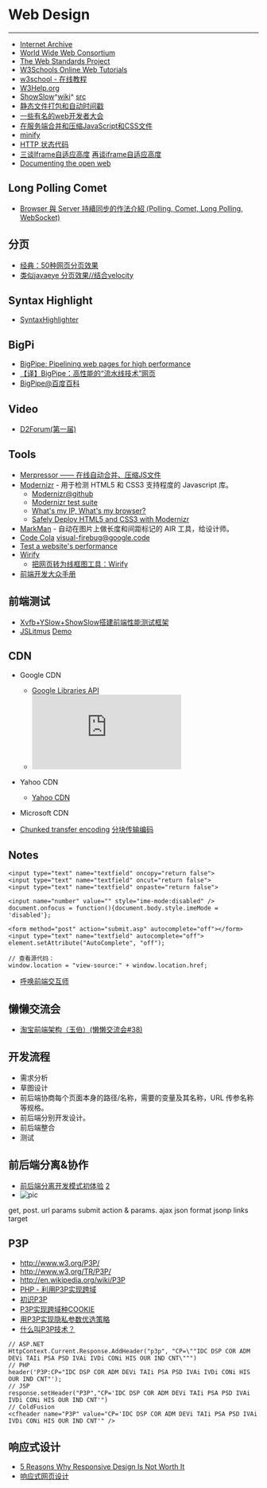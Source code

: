
# Web Design

----

* [Internet Archive](http://archive.org/)
* [World Wide Web Consortium](http://www.w3.org/)
* [The Web Standards Project](http://www.webstandards.org/)
* [W3Schools Online Web Tutorials](http://www.w3schools.com/)
* [w3school - 在线教程](http://www.w3school.com.cn)
* [W3Help.org](http://www.w3help.org/zh-cn/)
* [ShowSlow](http://www.showslow.com/)^[wiki](http://www.showslow.org/)^ [src](http://code.google.com/p/showslow/)
* [静态文件打包和自动时间戳](http://www.ericstory.me/2010/01/%E9%9D%99%E6%80%81%E6%96%87%E4%BB%B6%E6%89%93%E5%8C%85%E5%92%8C%E8%87%AA%E5%8A%A8%E6%97%B6%E9%97%B4%E6%88%B3/)
* [一些有名的web开发者大会](http://www.tu321.com/index.php/2010/05/%E4%B8%80%E4%BA%9B%E6%9C%89%E5%90%8D%E7%9A%84web%E5%BC%80%E5%8F%91%E8%80%85%E5%A4%A7%E4%BC%9A/)
* [在服务端合并和压缩JavaScript和CSS文件](http://dancewithnet.com/2010/06/08/minify-js-and-css-files-in-server/)
* [minify](http://code.google.com/p/minify/)
* [HTTP 状态代码](http://www.google.com/support/webmasters/bin/answer.py?hl=cn&answer=40132)
* [三谈Iframe自适应高度](http://ued.koubei.com/?p=1217) [再谈iframe自适应高度](http://ued.koubei.com/?p=243)
* [Documenting the open web](http://code.google.com/p/doctype/)

## Long Polling Comet

* [Browser 與 Server 持續同步的作法介紹 (Polling, Comet, Long Polling, WebSocket)](http://www.josephj.com/entry.php?id=358)

## 分页

* [经典：50种网页分页效果](http://www.admin5.com/article/20081228/123459.shtml)
* [类似javaeye 分页效果//结合velocity](http://fivipwu.javaeye.com/blog/202480)

## Syntax Highlight

* [SyntaxHighlighter](http://alexgorbatchev.com/SyntaxHighlighter/)


## BigPi

* [BigPipe: Pipelining web pages for high performance](http://www.facebook.com/notes/facebook-engineering/bigpipe-pipelining-web-pages-for-high-performance/389414033919)
* [【译】BigPipe：高性能的“流水线技术”网页](http://isd.tencent.com/?p=2419)
* [BigPipe@百度百科](http://baike.baidu.com/view/4601904.htm)

## Video

* [D2Forum(第一届)](http://www.tudou.com/playlist/D2Forum/)

## Tools

* [Merpressor —— 在线自动合并、压缩JS文件](http://code.google.com/p/merpressor/)
* [Modernizr](http://www.modernizr.com/) - 用于检测 HTML5 和 CSS3 支持程度的 Javascript 库。
    * [Modernizr@github](http://github.com/Modernizr/Modernizr)
    * [Modernizr test suite](http://modernizr.github.com/Modernizr/)
    * [What's my IP, What's my browser?](http://www.findmebyip.com/)
    * [Safely Deploy HTML5 and CSS3 with Modernizr](http://aiminstitute.org/blog/2010/07/safely-deploy-html5-and-css3-with-modernizr/)
* [MarkMan](http://www.getmarkman.com/) - 自动在图片上做长度和间距标记的 AIR 工具，给设计师。
* [Code Cola](http://www.zhouqicf.com/code-cola)
    [visual-firebug@google.code](http://code.google.com/p/visual-firebug/)
* [Test a website's performance](http://www.webpagetest.org/)
* [Wirify](http://www.wirify.com/)
    * [把网页转为线框图工具：Wirify](http://www.lidalu.com/post/621.html)
* [前端开发大众手册](http://www.xilo.cn/blog/2009/03/09/236)

## 前端测试

* [Xvfb+YSlow+ShowSlow搭建前端性能测试框架](http://ued.taobao.com/blog/2010/07/07/xvfb_yslow_showslow-2/)
* [JSLitmus](http://broofa.com/Tools/JSLitmus/)
    [Demo](http://broofa.com/Tools/JSLitmus/demo_test.html)

## CDN

* Google CDN
    * [Google Libraries API](http://code.google.com/apis/libraries/)
    * ![pic](http://ajax.googleapis.com/ajax/libs/jquery/1.3.2/jquery.min.js)
* Yahoo CDN
    * [Yahoo CDN](http://yui.yahooapis.com/)
* Microsoft CDN

* [Chunked transfer encoding](http://en.wikipedia.org/wiki/Chunked_transfer_encoding)
    [分块传输编码](http://zh.wikipedia.org/wiki/%E5%88%86%E5%9D%97%E4%BC%A0%E8%BE%93%E7%BC%96%E7%A0%81)

## Notes

```
<input type="text" name="textfield" oncopy="return false">
<input type="text" name="textfield" oncut="return false">
<input type="text" name="textfield" onpaste="return false">

<input name="number" value="" style="ime-mode:disabled" />
document.onfocus = function(){document.body.style.imeMode = 'disabled'};

<form method="post" action="submit.asp" autocomplete="off"></form>
<input type="text" name="textfield" autocomplete="off">
element.setAttribute("AutoComplete", "off");

// 查看源代码：
window.location = "view-source:" + window.location.href;
```

* [呼唤前端交互师](http://lifesinger.org/blog/2009/05/need-f2e-interaction-designer/)

## 懒懒交流会

* [淘宝前端架构（玉伯）(懒懒交流会#38)](http://www.slideshare.net/taobaoued/ss-3432715)


## 开发流程

* 需求分析
* 草图设计
* 前后端协商每个页面本身的路径/名称，需要的变量及其名称，URL 传参名称等规格。
* 前后端分别开发设计。
* 前后端整合
* 测试

## 前后端分离&协作

* [前后端分离开发模式初体验](http://www.ioldfish.cn/?p=291)
    [2](http://ued.alipay.com/wd/2009/06/21/develope-pattern-of-front-back-separate/)
* ![pic](http://www.mindmeister.com/59229462/js-http-jslover-com)

get, post.
url
params
submit action & params.
ajax
json format
jsonp
links target

## P3P

* http://www.w3.org/P3P/
* http://www.w3.org/TR/P3P/
* http://en.wikipedia.org/wiki/P3P
* [PHP - 利用P3P实现跨域](http://sjolzy.cn/PHP-Using-P3P-to-achieve-cross-domain.html)
* [初识P3P](http://ipneter.blog.51cto.com/341177/150968)
* [P3P实现跨域种COOKIE](http://blog.sina.com.cn/s/blog_4f9fc6e10100qbcu.html)
* [用P3P实现隐私参数优选策略](http://hi.baidu.com/christine_lee/blog/item/3b9cd838ccb8f3fab311c7a1.html)
* [什么叫P3P技术？](http://zhidao.baidu.com/question/320146054.html?seed=0)

```
// ASP.NET
HttpContext.Current.Response.AddHeader("p3p", "CP=\""IDC DSP COR ADM DEVi TAIi PSA PSD IVAi IVDi CONi HIS OUR IND CNT\""")
// PHP
header('P3P:CP="IDC DSP COR ADM DEVi TAIi PSA PSD IVAi IVDi CONi HIS OUR IND CNT"');
// JSP
response.setHeader("P3P","CP='IDC DSP COR ADM DEVi TAIi PSA PSD IVAi IVDi CONi HIS OUR IND CNT'")
// ColdFusion
<cfheader name="P3P" value="CP='IDC DSP COR ADM DEVi TAIi PSA PSD IVAi IVDi CONi HIS OUR IND CNT'" />
```

## 响应式设计

* [5 Reasons Why Responsive Design Is Not Worth It](https://managewp.com/5-reasons-why-responsive-design-is-not-worth-it)
* [响应式网页设计](http://isux.tencent.com/responsive-web-design.html)
